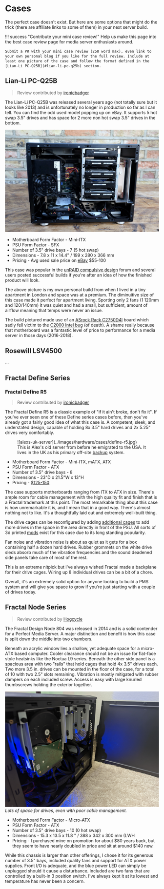 # Cases

The perfect case doesn't exist. But here are some options that might do the trick (there are affiliate links to some of them) in your next server build.

!!! success "Contribute your mini case review!"
    Help us make this page into the best case review page for media server enthusiasts around. 
    
    Submit a PR with your mini case review (250 word max), even link to your own personal blog if you like for the full review. Include at least one picture of the case and follow the format defined in the [Lian-Li PC-Q25B](#lian-li-pc-q25b) section.

## Lian-Li PC-Q25B

> Review contributed by [ironicbadger](https://github.com/ironicbadger)

The Lian-Li PC-Q25B was released several years ago (not totally sure but it looks like 2013) and is unfortunately no longer in production so far as I can tell. You can find the odd used model popping up on eBay. It supports 5 hot swap 3.5" drives and has space for 2 more non hot swap 3.5" drives in the bottom.

![lian-li-pcq25b](../images/hardware/cases/q25b.jpg)

* Motherboard Form Factor - Mini-ITX
* PSU Form Factor - SFX
* Number of 3.5" drive bays - 7 (5 hot swap)
* Dimensions - 7.8 x 11 x 14.4" / 199 x 280 x 366 mm
* Pricing - Avg used sale price on [eBay](https://www.ebay.com/sch/i.html?_from=R40&_nkw=lian+li+pc-q25b&_sacat=0&rt=nc&LH_Sold=1&LH_Complete=1) $55-100

This case was popular in the [unRAID compulsive design](https://www.google.com/search?q=lian+li+pc+q25b+site:forums.unraid.net&sxsrf=ALeKk010EUCoKTRzD-kvP21muTqzIAtB5w:1609223374686&sa=X&ved=2ahUKEwjc0fKcyPLtAhWIq1kKHSnfCPEQrQIoBHoECAcQBQ&biw=1532&bih=1158) forum and several users posted successful builds if you're after an idea of how the finished product will look.

The above picture is my own personal build from when I lived in a tiny apartment in London and space was at a premium. The diminuitive size of this case made it perfect for apartment living. Sporting only 2 fans (1 120mm and 120/140mm) it was quiet and had a small, but sufficient, amount of airflow meaning that temps were never an issue. 

The build pictured made use of an [ASrock Rack C2750D4I](https://www.asrockrack.com/general/productdetail.asp?Model=C2750D4I#Specifications) board which sadly fell victim to the [C2000 Intel bug](http://forum.asrock.com/forum_posts.asp?TID=4376&title=intels-atom-c2000-chips-are-bricking-products) (of death). A shame really because that motherboard was a fantastic level of price to performance for a media server in those days (2016-2018).

## Rosewill LSV4500

...

## Fractal Define Series

### Fractal Define R5

> Review contributed by [ironicbadger](https://github.com/ironicbadger)

The Fractal Define R5 is a classic example of "if it ain't broke, don't fix it". If you've ever seen one of these Define series cases before, then you've already got a fairly good idea of what this case is. A competent, sleek, and understated design, capable of holding 8x 3.5" hard drives and 2x 5.25" drives very comfortably.

<figure markdown>
![alexs-uk-server](../images/hardware/cases/define-r5.jpg)
<figcaption>This is Alex's old server from before he emigrated to the USA. It lives in the UK as his primary off-site <a href="../../04-day-two/backups/">backup</a> system.</figcaption>
</figure>

* Motherboard Form Factor - Mini-ITX, mATX, ATX
* PSU Form Factor - ATX
* Number of 3.5" drive bays - 8
* Dimensions - 23"D x 21.5"W x 13"H
* Pricing - [$125-150](https://amzn.to/47FW8vd)

The case supports motherboards ranging from ITX to ATX in size. There's ample room for cable management with the high quality fit and finish that is a Fractal trademark at this point. The most remarkable thing about this case is how unremarkable it is, and I mean that in a good way. There's almost nothing not to like. It's a thoughtfully laid out and extremely well-built thing.

The drive cages can be reconfigured by adding [additional cages](https://www.reddit.com/r/DataHoarder/comments/kbrjp7/10x8tb_snapraidmergerfs_in_a_fractal_define_r5/) to add more drives in the space in the area directly in front of the PSU. All sorts of 3d printed [mods](https://www.thingiverse.com/thing:2763188) exist for this case due to its long standing popularity.

Fan noise and vibration noise is about as quiet as it gets for a box containing half a dozen hard drives. Rubber grommets on the white drive sleds absorb much of the vibration frequencies and the sound deadened side panels take care of most of the rest.

This is an extreme nitpick but I've always wished Fractal made a backplane for their drive cages. Wiring up 8 individual drives can be a bit of a chore.

Overall, it's an extremely solid option for anyone looking to build a PMS system and will give you space to grow if you're just starting with a couple of drives today.


## Fractal Node Series

> Review contributed by [Hogcycle](https://github.com/hogcycle)

The Fractal Design Node 804 was released in 2014 and is a solid contender for a Perfect Media Server. A major distinction and benefit is how this case is split down the middle into two chambers. 

Beneath an acrylic window lies a shallow, yet adequate space for a micro-ATX based computer. Cooler clearance should not be an issue for flat-face style heatsinks like the Noctua L9 series. Beneath the other side panel is a spacious area with two "rails" that hold cages that hold 4x 3.5" drives each. Two more 3.5 in. drives can be mounted in the floor of the case, for a total of 10 with two 2.5" slots remaining. Vibration is mostly mitigated with rubber dampers on each included screw. Access is easy with large knurled thumbscrews holding the exterior together. 

![fractal-node-804](../images/hardware/cases/node804.jpg)
_Lots of space for drives, even with poor cable management._

* Motherboard Form Factor - Micro-ATX
* PSU Form Factor - ATX
* Number of 3.5" drive bays - 10 (0 hot swap)
* Dimensions - 15.3 x 13.5 x 11.8 " /  388 x 342 x 300  mm (LWH
* Pricing - I purchased mine on promotion for about $80 years back, but they seem to have nearly doubled in price and sit at around $140 new.

While this chassis is larger than other offerings, I chose it for its generous number of 3.5" bays, included quality fans and support for ATX power supplies. Front I/O is adequate, and the blue power LED can simply be unplugged should it cause a disturbance. Included are two fans that are controlled by a built-in 3 position switch. I've always kept it at its lowest and temperature has never been a concern.
